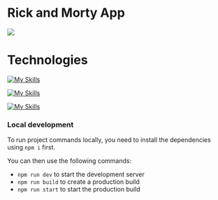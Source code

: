 # Rick and Morty App

<img src="./assets/rick-and-morty.gif">

# Technologies

[![My Skills](https://skillicons.dev/icons?i=js)](https://skillicons.dev) 

[![My Skills](https://skillicons.dev/icons?i=css)](https://skillicons.dev)

[![My Skills](https://skillicons.dev/icons?i=html)](https://skillicons.dev)

### Local development

To run project commands locally, you need to install the dependencies using `npm i` first.

You can then use the following commands:

- `npm run dev` to start the development server
- `npm run build` to create a production build
- `npm run start` to start the production build

